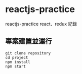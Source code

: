 # reactjs-practice
reactjs-practice react、redux 紀錄

## 專案建置並運行
```
git clone repository
cd project
npm install
npm start
```